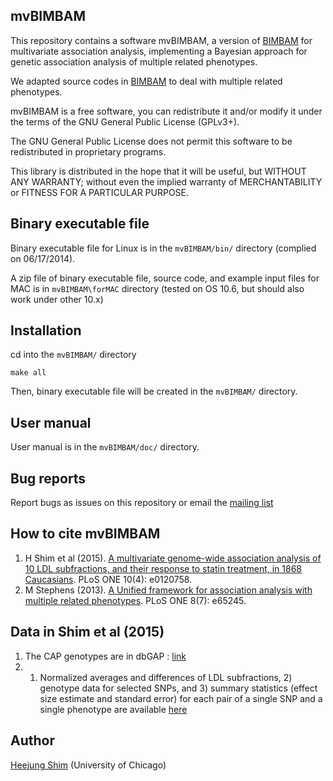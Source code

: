 ## mvBIMBAM

This repository contains a software mvBIMBAM, a version of [BIMBAM](http://www.haplotype.org/bimbam.html) for multivariate association analysis, implementing a Bayesian approach for genetic association analysis of multiple related phenotypes.

We adapted source codes in [BIMBAM](http://www.haplotype.org/bimbam.html) to deal with multiple related phenotypes.

mvBIMBAM is a free software, you can redistribute it and/or modify it under
the terms of the GNU General Public License (GPLv3+).

The GNU General Public License does not permit this software to be
redistributed in proprietary programs.

This library is distributed in the hope that it will be useful, but
WITHOUT ANY WARRANTY; without even the implied warranty of
MERCHANTABILITY or FITNESS FOR A PARTICULAR PURPOSE.


## Binary executable file

Binary executable file for Linux is in the `mvBIMBAM/bin/` directory (complied on 06/17/2014).

A zip file of binary executable file, source code, and example input files for MAC is in `mvBIMBAM\forMAC` directory (tested on OS 10.6, but should also work under other 10.x)

## Installation

cd into the `mvBIMBAM/` directory

    make all

Then, binary executable file will be created in the `mvBIMBAM/` directory.

## User manual 

User manual is in the `mvBIMBAM/doc/` directory.

## Bug reports

Report bugs as issues on this repository or email the [mailing list](https://groups.google.com/forum/?hl=en#!forum/bimbam-multivariate-beta-testing)

## How to cite mvBIMBAM

1. H Shim et al (2015). [A multivariate genome-wide association analysis of 10 LDL
subfractions, and their response to statin treatment, in 1868 Caucasians](http://journals.plos.org/plosone/article?id=10.1371/journal.pone.0120758). PLoS ONE 10(4): e0120758.
2. M Stephens (2013). [A Unified framework for association analysis with multiple related phenotypes](http://www.plosone.org/article/info%3Adoi%2F10.1371%2Fjournal.pone.0065245). PLoS ONE 8(7): e65245.

## Data in Shim et al  (2015)

1. The CAP genotypes are in dbGAP : [link](https://www.ncbi.nlm.nih.gov/projects/gap/cgi-bin/study.cgi?study_id=phs000481.v2.p1)
2. 1) Normalized averages and differences of LDL subfractions, 2) genotype data for selected SNPs, and 3) summary statistics (effect size estimate and standard error) for each pair of a single SNP and a single phenotype are available [here](http://stephenslab.uchicago.edu/assets/data/Shim-et-al-2015/index.html)

## Author

[Heejung Shim](https://github.com/heejungshim) (University of Chicago)


